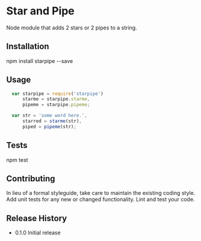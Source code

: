 Star and Pipe
=============

Node module that adds 2 stars or 2 pipes to a string.

## Installation

  npm install starpipe --save

## Usage
```javascript
  var starpipe = require('starpipe')
      starme = starpipe.starme,
      pipeme = starpipe.pipeme;

  var str = 'some word here.',
      starred = starme(str),
      piped = pipeme(str);
```
## Tests

  npm test

## Contributing

In lieu of a formal styleguide, take care to maintain the existing coding style.
Add unit tests for any new or changed functionality. Lint and test your code.

## Release History

* 0.1.0 Initial release